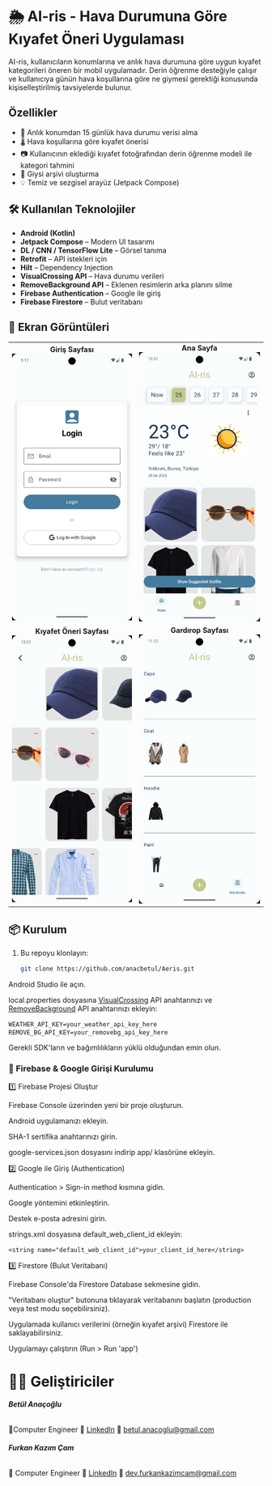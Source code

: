 # 🌦️ AI-ris - Hava Durumuna Göre Kıyafet Öneri Uygulaması

AI-ris, kullanıcıların konumlarına ve anlık hava durumuna göre uygun kıyafet kategorileri öneren bir mobil uygulamadır. Derin öğrenme desteğiyle çalışır ve kullanıcıya günün hava koşullarına göre ne giymesi gerektiği konusunda kişiselleştirilmiş tavsiyelerde bulunur.

##  Özellikler

- 📍 Anlık konumdan 15 günlük hava durumu verisi alma
- 🌡️ Hava koşullarına göre kıyafet önerisi
- 📷 Kullanıcının eklediği kıyafet fotoğrafından derin öğrenme modeli ile kategori tahmini
- 🧥 Giysi arşivi oluşturma
- 💡 Temiz ve sezgisel arayüz (Jetpack Compose)

## 🛠️ Kullanılan Teknolojiler

- **Android (Kotlin)**
- **Jetpack Compose** – Modern UI tasarımı
- **DL / CNN / TensorFlow Lite** – Görsel tanıma
- **Retrofit** – API istekleri için
- **Hilt** – Dependency Injection
- **VisualCrossing API** – Hava durumu verileri
- **RemoveBackground API** – Eklenen resimlerin arka planını silme
- **Firebase Authentication** – Google ile giriş
- **Firebase Firestore** – Bulut veritabanı


## 📸 Ekran Görüntüleri

<table>
  <tr>
    <td align="center">
      <strong>Giriş Sayfası</strong><br>
      <img src="app/src/main/assets/screenshots/login_screen.png" width="300"/>
    </td>
    <td align="center">
      <strong>Ana Sayfa</strong><br>
      <img src="app/src/main/assets/screenshots/main_screen.png" width="300"/>
    </td>
  </tr>
  <tr>
    <td align="center">
      <strong>Kıyafet Öneri Sayfası</strong><br>
      <img src="app/src/main/assets/screenshots/suggestion_screen.png" width="300"/>
    </td>
    <td align="center">
      <strong>Gardırop Sayfası</strong><br>
      <img src="app/src/main/assets/screenshots/wardrobe_screen.png" width="300"/>
    </td>
  </tr>
</table>

## 📦 Kurulum

1. Bu repoyu klonlayın:
   ```bash
   git clone https://github.com/anacbetul/Aeris.git

Android Studio ile açın.

local.properties dosyasına [VisualCrossing](https://www.visualcrossing.com/) API anahtarınızı ve [RemoveBackground](https://www.remove.bg/) API anahtarınızı ekleyin:

    WEATHER_API_KEY=your_weather_api_key_here
    REMOVE_BG_API_KEY=your_removebg_api_key_here

Gerekli SDK'ların ve bağımlılıkların yüklü olduğundan emin olun.

### 🔐 Firebase & Google Girişi Kurulumu

1️⃣ Firebase Projesi Oluştur

Firebase Console üzerinden yeni bir proje oluşturun.

Android uygulamanızı ekleyin.

SHA-1 sertifika anahtarınızı girin.

google-services.json dosyasını indirip app/ klasörüne ekleyin.

2️⃣ Google ile Giriş (Authentication)

Authentication > Sign-in method kısmına gidin.

Google yöntemini etkinleştirin.

Destek e-posta adresini girin.

strings.xml dosyasına default_web_client_id ekleyin:

    <string name="default_web_client_id">your_client_id_here</string>

3️⃣ Firestore (Bulut Veritabanı)

Firebase Console'da Firestore Database sekmesine gidin.

"Veritabanı oluştur" butonuna tıklayarak veritabanını başlatın (production veya test modu seçebilirsiniz).

Uygulamada kullanıcı verilerini (örneğin kıyafet arşivi) Firestore ile saklayabilirsiniz.

Uygulamayı çalıştırın (Run > Run 'app')


# 👩‍💻 Geliştiriciler

###### **Betül Anaçoğlu**
📍Computer Engineer
🔗 [LinkedIn](www.linkedin.com/in/betul-anacoglu)
📧 betul.anacoglu@gmail.com

###### **Furkan Kazım Çam**
📍 Computer Engineer
🔗 [LinkedIn](https://www.linkedin.com/in/furkan-kazim-cam/)
📧 dev.furkankazimcam@gmail.com
